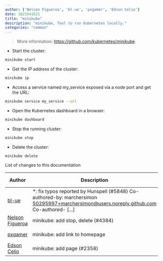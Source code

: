 ```yaml
---
author: ['Nelson Figueroa', 'bl-ue', 'pxgamer', 'Edson Celio']
date: 1621541621
title: "minikube"
description: "minikube, Tool to run Kubernetes locally."
categories: "common"
---
```

> More information: <https://github.com/kubernetes/minikube>.

- Start the cluster:

```bash
minikube start
```

- Get the IP address of the cluster:

```bash
minikube ip
```

- Access a service named my_service exposed via a node port and get the URL:

```bash
minikube service my_service --url
```

- Open the Kubernetes dashboard in a browser:

```bash
minikube dashboard
```

- Stop the running cluster:

```bash
minikube stop
```

- Delete the cluster:

```bash
minikube delete
```
List of changes to this documentation


Author | Description | ISO 8601 Date | GitHub link
------|-----|-----|-----
[bl-ue](mailto:54780737+bl-ue@users.noreply.github.com) | *: fix typos reported by Hunspell (#5848) Co-authored-by: marchersimon <50295997+marchersimon@users.noreply.github.com> Co-authored- [...] | 2021-05-20T22:13:41 | [8ebd171d6f00](https://github.com/tldr-pages/tldr/commit/8ebd171d6f001698709fefc02b1fd5cc9f3a99c4)
[Nelson Figueroa](mailto:30811275+nelsonfigueroa@users.noreply.github.com) | minikube: add stop, delete (#4384) | 2020-10-01T12:37:26 | [b8b451e0fc09](https://github.com/tldr-pages/tldr/commit/b8b451e0fc0968f29aea009bd2d5e4d7da3ab2f8)
[pxgamer](mailto:owzie123@gmail.com) | minikube: add link to homepage | 2019-06-04T21:29:40 | [f845c64d0899](https://github.com/tldr-pages/tldr/commit/f845c64d0899acb1c8d3b4fa0962f0d23ffe3e56)
[Edson Celio](mailto:edsoncelio@users.noreply.github.com) | minikube: add page (#2358) | 2018-10-01T18:27:58 | [7391a4acff1b](https://github.com/tldr-pages/tldr/commit/7391a4acff1bcc3f6b62d2ab8cda538dbb8c2952)

